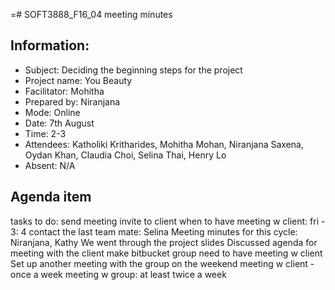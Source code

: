 =# SOFT3888_F16_04 meeting minutes

## Information:
- Subject: Deciding the beginning steps for the project
- Project name: You Beauty
- Facilitator: Mohitha
- Prepared by: Niranjana
- Mode: Online
- Date: 7th August
- Time: 2-3
- Attendees: Katholiki Kritharides, Mohitha Mohan, Niranjana Saxena, Oydan Khan, Claudia Choi, Selina Thai, Henry Lo
- Absent: N/A

## Agenda item
tasks to do: send meeting invite to client
when to have meeting w client: fri - 3: 4
contact the last team mate: Selina
Meeting minutes for this cycle: Niranjana, Kathy
We went through the project slides
Discussed agenda for meeting with the client
make bitbucket group
need to have meeting w client
Set up another meeting with the group on the weekend
meeting w client - once a week
meeting w group: at least twice a week